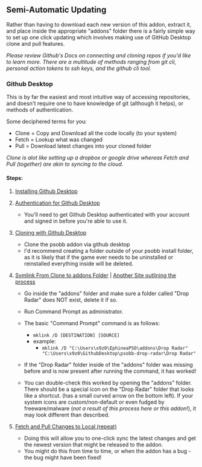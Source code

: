 ## Semi-Automatic Updating
Rather than having to download each new version of this addon, extract it, and place inside the appropriate "addons" folder there is a fairly simple way to set up one click updating which involves making use of GitHub Desktop clone and pull features.

_Please review Github's Docs on connecting and cloning repos if you'd like to learn more. There are a multitude of methods ranging from git cli, personal action tokens to ssh keys, and the github cli tool._

### Github Desktop
This is by far the easiest and most intuitive way of accessing repositories, and doesn't require one to have knowledge of git (although it helps), or methods of authentication.

Some deciphered terms for you:
* Clone = Copy and Download all the code locally (to your system)
* Fetch = Lookup what was changed
* Pull = Download latest changes into your cloned folder

_Clone is alot like setting up a dropbox or google drive whereas Fetch and Pull (together) are akin to syncing to the cloud._

#### Steps:

1. [Installing Github Desktop](https://docs.github.com/en/desktop/installing-and-authenticating-to-github-desktop/installing-github-desktop)

2. [Authentication for Github Desktop](https://docs.github.com/en/desktop/installing-and-authenticating-to-github-desktop/authenticating-to-github-in-github-desktop)
    * You'll need to get Github Desktop authenticated with your account and signed in before you're able to use it.

3. [Cloning with Github Desktop](https://docs.github.com/en/desktop/adding-and-cloning-repositories/cloning-a-repository-from-github-to-github-desktop)
    * Clone the psobb addon via github desktop
    * I'd recommend creating a folder outside of your psobb install folder, as it is likely that if the game ever needs to be uninstalled or reinstalled everything inside will be deleted.

4. [Symlink From Clone to addons Folder](https://blogs.windows.com/windowsdeveloper/2016/12/02/symlinks-windows-10/) | [Another Site outlining the process](https://www.howtogeek.com/16226/complete-guide-to-symbolic-links-symlinks-on-windows-or-linux/)
    * Go inside the "addons" folder and make sure a folder called "Drop Radar" does NOT exist, delete it if so.
    * Run Command Prompt as administrator.
    * The basic "Command Prompt" command is as follows:
        * `mklink /D [DESTINATION] [SOURCE]`
        * example: 
            * `mklink /D "C:\Users\x9z0\EphineaPSO\addons\Drop Radar" "C:\Users\x9z0\GithubDesktop\psobb-drop-radar\Drop Radar"`
    * If the "Drop Radar" folder inside of the "addons" folder was missing before and is now present after running the command, it has worked!

    * You can double-check this worked by opening the "addons" folder. There should be a special icon on the "Drop Radar" folder that looks like a shortcut. (has a small curved arrow on the bottom left). If your system icons are custom/non-default or even fudged by freeware/malware (_not a result of this process here or this addon!_), it may look different than described. 

5. [Fetch and Pull Changes to Local (repeat)](https://docs.github.com/en/desktop/working-with-your-remote-repository-on-github-or-github-enterprise/syncing-your-branch-in-github-desktop#pulling-to-your-local-branch-from-the-remote)
    * Doing this will allow you to one-click sync the latest changes and get the newest version that might be released to the addon.
    * You might do this from time to time, or when the addon has a bug - the bug might have been fixed!

